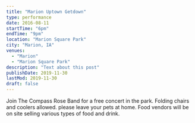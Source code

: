 ```yaml
---
title: "Marion Uptown Getdown"
type: performance
date: 2016-08-11
startTime: "6pm"
endTime: "9pm"
location: "Marion Square Park"
city: "Marion, IA"
venues:
  - "Marion"
  - "Marion Square Park"
description: "Text about this post"
publishDate: 2019-11-30
lastMod: 2019-11-30
draft: false
---
```


Join The Compass Rose Band for a free concert in the park. Folding chairs and coolers allowed. please leave your pets at home. Food vendors will be on site selling various types of food and drink.
